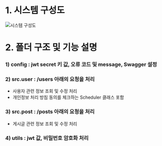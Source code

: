 # 1. 시스템 구성도
![시스템 구성도](https://user-images.githubusercontent.com/69112154/183280976-a14119f5-ecce-4772-8074-cd92e27f4305.jpg)
# 2. 폴더 구조 및 기능 설명
### 1) config : jwt secret 키 값, 오류 코드 및 message, Swagger 설정
### 2) src.user : /users 아래의 요청을 처리
- 사용자 관련 정보 조회 및 수정 처리
- 개인정보 처리 방침 동의를 체크하는 Scheduler 클래스 포함
### 3) src.post : /posts 아래의 요청을 처리
- 게시글 관련 정보 조회 및 수정 처리
### 4) utils : jwt 값, 비밀번호 암호화 처리
